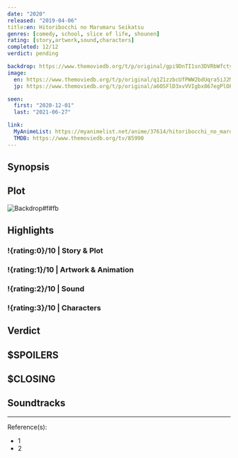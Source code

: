 ```yaml
---
date: "2020"
released: "2019-04-06"
title:en: Hitoribocchi no Marumaru Seikatsu
genres: [comedy, school, slice of life, shounen]
rating: [story,artwork,sound,characters]
completed: 12/12
verdict: pending

backdrop: https://www.themoviedb.org/t/p/original/gpi9DnTI1sn3DVRbWfctyJVecvv.jpg
image:
  en: https://www.themoviedb.org/t/p/original/q1Z1zzbcUfPWW2bdUqra5iJ2MiS.jpg
  jp: https://www.themoviedb.org/t/p/original/a6OSFlD3xvVVIgbx867egPlOPpZ.jpg

seen:
  first: "2020-12-01"
  last: "2021-06-27"

link:
  MyAnimeList: https://myanimelist.net/anime/37614/hitoribocchi_no_marumaru_seikatsu
  TMDB: https://www.themoviedb.org/tv/85990
---
```



## Synopsis

## Plot

![Backdrop#f#fb](https://www.themoviedb.org/t/p/original/lteiIjL87MEPMUTshkOuk7z13gF.jpg "Source: TMDB")

## Highlights

### !{rating:0}/10 | Story & Plot

### !{rating:1}/10 | Artwork & Animation

### !{rating:2}/10 | Sound

### !{rating:3}/10 | Characters

## Verdict

## $SPOILERS

## $CLOSING

## Soundtracks

***
Reference(s):

- 1
- 2
